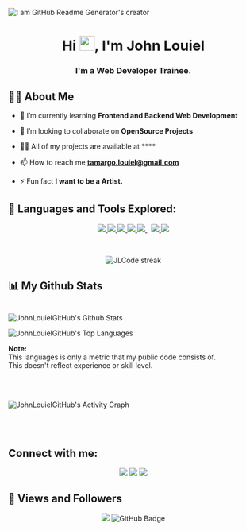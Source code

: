 
![I am GitHub Readme Generator's creator](https://github.com/JohnLouielGitHub/Web-profile-John-Louiel-Tamargo/blob/main/mybanner.png?raw=true)

<h1 align="center">Hi <img src="https://raw.githubusercontent.com/MartinHeinz/MartinHeinz/master/wave.gif" width="30px">, I'm John Louiel</h1>
<h3 align="center">I'm a Web Developer Trainee.</h3>


## 🙋‍♂️ About Me



- 🌱 I’m currently learning **Frontend and Backend Web Development**

- 👯 I’m looking to collaborate on **OpenSource Projects**

- 👨‍💻 All of my projects are available at ****

- 📫 How to reach me **tamargo.louiel@gmail.com**

- ⚡ Fun fact **I  want to be a Artist.**

## 🚀 Languages and Tools Explored:

<p align="center"> 
    <a href="https://developer.mozilla.org/en-US/docs/Web/JavaScript" target="_blank"> <img src="https://img.icons8.com/color/48/000000/javascript.png"/> </a> 
    <a href="https://www.w3.org/html/" target="_blank"> <img src="https://img.icons8.com/color/48/000000/html-5.png"/> </a> 
    <a href="https://www.w3schools.com/css/" target="_blank"> <img src="https://img.icons8.com/color/48/000000/css3.png"/> </a> 
    <a href="https://getbootstrap.com" target="_blank"> <img src="https://img.icons8.com/color/48/000000/bootstrap.png"/> </a> 
    <a style="padding-right:8px;" href="https://nodejs.org" target="_blank"> <img src="https://img.icons8.com/color/48/000000/nodejs.png"/> </a>    <a href="https://reactjs.org/" target="_blank"> <img src="https://img.icons8.com/color/48/000000/react-native.png"/> </a>
    <a href="https://git-scm.com/" target="_blank"> <img src="https://img.icons8.com/color/48/000000/git.png"/> </a> 
    
    
    
</p>

<!-- [![React Badge](https://img.shields.io/badge/-React-61DBFB?style=for-the-badge&labelColor=black&logo=react&logoColor=61DBFB)](#)  [![Javascript Badge](https://img.shields.io/badge/-Javascript-F0DB4F?style=for-the-badge&labelColor=black&logo=javascript&logoColor=F0DB4F)](#) [![Typescript Badge](https://img.shields.io/badge/-Typescript-007acc?style=for-the-badge&labelColor=black&logo=typescript&logoColor=007acc)](#) [![Nodejs Badge](https://img.shields.io/badge/-Nodejs-3C873A?style=for-the-badge&labelColor=black&logo=node.js&logoColor=3C873A)](#) [![GraphQL Badge](https://img.shields.io/badge/-GraphQl-e535ab?style=for-the-badge&labelColor=black&logo=node.js&logoColor=e535ab)](#) -->
<br/>

<p align="center">
   <a>
<img title="Github Streaks" alt="JLCode streak" src="http://github-readme-streak-stats.herokuapp.com?user=JohnLouielGitHub&theme=soft-green&border=4ADD25&sideNums=35DD0B"/>
    </a>
</p>

## 📊 My Github Stats

  <br/>
    <a><img alt="JohnLouielGitHub's Github Stats" src="https://github-readme-stats.vercel.app/api?username=JohnLouielGitHub&show_icons=true&count_private=true&theme=chartreuse-dark&hide_border=true&bg_color=0D1117&text_color=3CDB76&icon_color=CDCDCD" /></a>
    
  <a><img alt="JohnLouielGitHub's Top Languages" src="https://github-readme-stats.vercel.app/api/top-langs/?username=JohnLouielGitHub&langs_count=8&count_private=true&layout=compact&theme=chartreuse-dark&hide_border=true&bg_color=0D1117&text_color=3CDB76" /></a>
 
<b>Note:</b>
<br>This languages is only a metric that my public code consists of. 
<br>This doesn't reflect experience or skill level.


<br/>
<br/>

<a><img alt="JohnLouielGitHub's Activity Graph" src="https://activity-graph.herokuapp.com/graph?username=JohnLouielGitHub&bg_color=0D1117&color=3CDB76&line=7EFE00&point=FFFFFF&hide_border=true" /></a>

<br/>
<br/>

## Connect with me:
<p align="center">
<a href = "https://www.linkedin.com/in/john-louiel-tamargo-62a035214"><img src="https://img.icons8.com/fluent/48/000000/linkedin.png"/></a>
<a href = "https://github.com/JohnLouielGitHub/"><img src="https://img.icons8.com/fluent/48/000000/github.png"/></a>
<a href = "https://www.facebook.com/johnlouiel28/"><img src="https://img.icons8.com/facebook.png"/></a>
</p>

## 👀 Views and Followers
<p align="center">
<a><img src="https://komarev.com/ghpvc/?username=JohnLouielGitHub">
</a>
<a><img src="https://img.shields.io/github/followers/JohnLouielGitHub?label=Followers&style=social" alt="GitHub Badge"></a>
</p>
